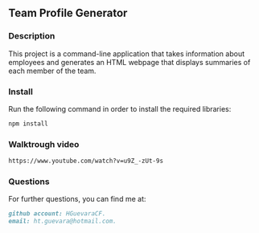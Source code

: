 ## Team Profile Generator

### Description

This project is a command-line application that takes information about employees and generates an HTML webpage that displays summaries of each member of the team.


### Install

Run the following command in order to install the required libraries:
```md
npm install
```


### Walktrough video
```md
https://www.youtube.com/watch?v=u9Z_-zUt-9s
```

### Questions

For further questions, you can find me at:
```md
github account: HGuevaraCF.
email: ht.guevara@hotmail.com.
```